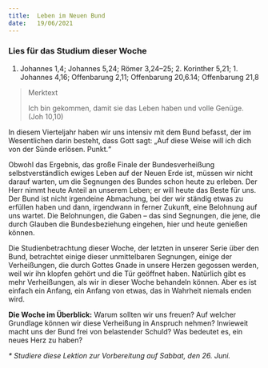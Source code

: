 ```yaml
---
title:  Leben im Neuen Bund
date:   19/06/2021
---
```


### Lies für das Studium dieser Woche
1. Johannes 1,4; Johannes 5,24; Römer 3,24–25; 2. Korinther 5,21; 1. Johannes 4,16; Offenbarung 2,11; Offenbarung 20,6.14; Offenbarung 21,8

> <p>Merktext</p>
> Ich bin gekommen, damit sie das Leben haben und volle Genüge. (Joh 10,10)

In diesem Vierteljahr haben wir uns intensiv mit dem Bund befasst, der im Wesentlichen darin besteht, dass Gott sagt: „Auf diese Weise will ich dich von der Sünde erlösen. Punkt.“

Obwohl das Ergebnis, das große Finale der Bundesverheißung selbstverständlich ewiges Leben auf der Neuen Erde ist, müssen wir nicht darauf warten, um die Segnungen des Bundes schon heute zu erleben. Der Herr nimmt heute Anteil an unserem Leben; er will heute das Beste für uns. Der Bund ist nicht irgendeine Abmachung, bei der wir ständig etwas zu erfüllen haben und dann, irgendwann in ferner Zukunft, eine Belohnung auf uns wartet. Die Belohnungen, die Gaben – das sind Segnungen, die jene, die durch Glauben die Bundesbeziehung eingehen, hier und heute genießen können.

Die Studienbetrachtung dieser Woche, der letzten in unserer Serie über den Bund, betrachtet einige dieser unmittelbaren Segnungen, einige der Verheißungen, die durch Gottes Gnade in unsere Herzen gegossen werden, weil wir ihn klopfen gehört und die Tür geöffnet haben. Natürlich gibt es mehr Verheißungen, als wir in dieser Woche behandeln können. Aber es ist einfach ein Anfang, ein Anfang von etwas, das in Wahrheit niemals enden wird.

**Die Woche im Überblick:** Warum sollten wir uns freuen? Auf welcher Grundlage können wir diese Verheißung in Anspruch nehmen? Inwieweit macht uns der Bund frei von belastender Schuld? Was bedeutet es, ein neues Herz zu haben?

_* Studiere diese Lektion zur Vorbereitung auf Sabbat, den 26. Juni._